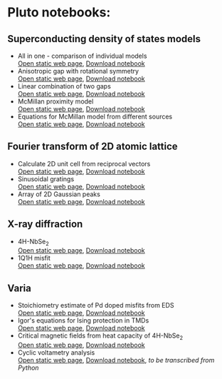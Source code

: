 # Pluto notebooks:

## Superconducting density of states models
- All in one - comparison of individual models \
  <a href="./dos_fit.html" target="_blank">Open static web page</a>, [Download notebook](./dos_fit.jl)
- Anisotropic gap with rotational symmetry \
  <a href="./anisotropic_gap.html" target="_blank">Open static web page</a>, [Download notebook](./anisotropic_gap.jl)
- Linear combination of two gaps \
  <a href="./two_gaps.html" target="_blank">Open static web page</a>, [Download notebook](./two_gaps.jl)
- McMillan proximity model \
  <a href="./McMillan.html" target="_blank">Open static web page</a>, [Download notebook](./McMillan.jl)
- Equations for McMillan model from different sources \
  <a href="./equations.html" target="_blank">Open static web page</a>, [Download notebook](./equations.jl)
  
## Fourier transform of 2D atomic lattice
- Calculate 2D unit cell from reciprocal vectors \
  <a href="./fft_lattice.html" target="_blank">Open static web page</a>, [Download notebook](./fft_lattice.jl)
- Sinusoidal gratings \
  <a href="./sin_Fourier.html" target="_blank">Open static web page</a>, [Download notebook](./sin_Fourier.jl)
- Array of 2D Gaussian peaks \
  <a href="./Gauss_lattice.html" target="_blank">Open static web page</a>, [Download notebook](./Gauss_lattice.jl)

## X-ray diffraction
- 4H-NbSe<sub>2</sub> \
  <a href="./XRD_4H.html" target="_blank">Open static web page</a>, [Download notebook](./XRD_4H.jl)
- 1Q1H misfit \
  <a href="./XRD1q1h.html" target="_blank">Open static web page</a>, [Download notebook](./XRD1q1h.jl)

## Varia
- Stoichiometry estimate of Pd doped misfits from EDS \
  <a href="./Pd_doping.html" target="_blank">Open static web page</a>, [Download notebook](./Pd_doping.jl)
- Igor's equations for Ising protection in TMDs \
  <a href="./igor.html" target="_blank">Open static web page</a>, [Download notebook](./igor.jl)
- Critical magnetic fields from heat capacity of 4H-NbSe<sub>2</sub> \
  <a href="./heat_capacity.html" target="_blank">Open static web page</a>, [Download notebook](./heat_capacity.jl)
- Cyclic voltametry analysis \
  <a href="./twinpeaks.html" target="_blank">Open static web page</a>, [Download notebook](./twinpeaks.jl), *to be transcribed from Python*
  
